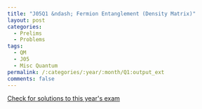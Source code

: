 ```yaml
---
title: "J05Q1 &ndash; Fermion Entanglement (Density Matrix)"
layout: post
categories:
  - Prelims
  - Problems
tags:
  - QM
  - J05
  - Misc Quantum
permalink: /:categories/:year/:month/Q1:output_ext
comments: false
---
```

<object data="2005J1Q.pdf" type="application/pdf" width="100%" height="500"></object>
<div class="message"><a href='https://princetonprelim.com/prelim/14/'>Check for solutions to this year's exam</a></div>